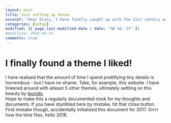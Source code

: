 ```yaml
---
layout: post
title: Just setting up house  
excerpt: "Dear Diary, I have finally caught up with the 21st century and abandoned your weak paper flesh for something more enduring (hopefully). God bless Jekyll and Github."
categories: [setup]
modified: {{ page.last-modified-date | date: '%B %d, %Y' }}
#modified: 2018-05-14
comments: true
---
```


# I finally found a theme I liked!  
I have realised that the amount of time I spend prettifying tiny details is horrendous - but I have no shame. Take, for example, this website. I have tinkered around with atleast 5 other themes, ultimately settling on this beauty by [leonids](https://renyuanz.github.io/leonids/).  
Hope to make this a regularly documented nook for my thoughts and documents. If you have stumbled here by mistake, hit that close button.  
First mistake though, accidentally initialized this document for 2017. Grrrr how the time flies, hello 2018.  

